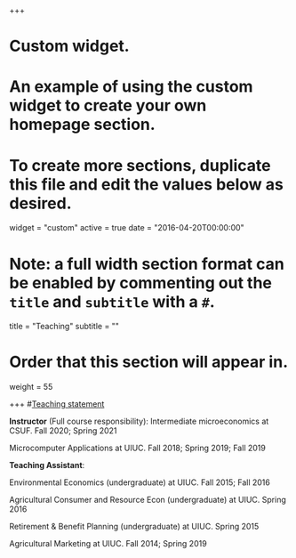 +++
# Custom widget.
# An example of using the custom widget to create your own homepage section.
# To create more sections, duplicate this file and edit the values below as desired.
widget = "custom"
active = true
date = "2016-04-20T00:00:00"

# Note: a full width section format can be enabled by commenting out the `title` and `subtitle` with a `#`.
title = "Teaching"
subtitle = ""

# Order that this section will appear in.
weight = 55

+++
#[Teaching statement](Statement/Teaching.pdf)

**Instructor** (Full course responsibility):
Intermediate microeconomics at CSUF. Fall 2020; Spring 2021

Microcomputer Applications at UIUC. Fall 2018; Spring 2019; Fall 2019

**Teaching Assistant**:

Environmental Economics (undergraduate) at UIUC. Fall 2015; Fall 2016

Agricultural Consumer and Resource Econ (undergraduate) at UIUC. Spring 2016

Retirement & Benefit Planning (undergraduate) at UIUC. Spring 2015

Agricultural Marketing at UIUC. Fall 2014; Spring 2019
